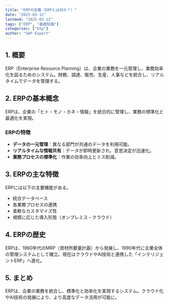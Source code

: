 ```yaml
---
title: "ERPの定義（ERPとは何か？）"
date: "2025-03-12"
lastmod: "2025-03-12"
tags: ["ERP", "基礎知識"]
categories: ["btp"]
author: "SAP Expert"
---
```

## 1. 概要
ERP（Enterprise Resource Planning）は、企業の業務を一元管理し、業務効率化を図るためのシステム。財務、調達、販売、生産、人事などを統合し、リアルタイムでデータを管理する。

## 2. ERPの基本概念
ERPは、企業の「ヒト・モノ・カネ・情報」を統合的に管理し、業務の標準化と最適化を実現。

### ERPの特徴
- **データの一元管理**：異なる部門が共通のデータを利用可能。
- **リアルタイムな情報共有**：データが即時更新され、意思決定が迅速化。
- **業務プロセスの標準化**：作業の効率向上とミス削減。

## 3. ERPの主な特徴
ERPには以下の主要機能がある。
- 統合データベース
- 各業務プロセスの連携
- 柔軟なカスタマイズ性
- 規模に応じた導入形態（オンプレミス・クラウド）

## 4. ERPの歴史
ERPは、1960年代のMRP（資材所要量計画）から発展し、1990年代に企業全体の管理システムとして確立。現在はクラウドやAI技術と連携した「インテリジェントERP」へ進化。

## 5. まとめ
ERPは、企業の業務を統合し、標準化と効率化を実現するシステム。クラウド化やAI技術の発展により、より高度なデータ活用が可能に。